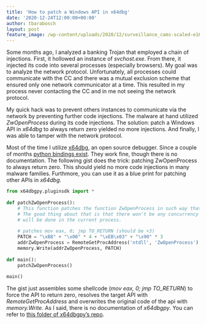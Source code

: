 ```yaml
---
title: 'How to patch a Windows API in x64dbg'
date: '2020-12-24T12:00:00+00:00'
author: tbarabosch
layout: post
feature_image: /wp-content/uploads/2020/12/surveillance_cams-scaled-e1608651625550-1200x785.jpg
---
```


Some months ago, I analyzed a banking Trojan that employed a chain of injections. First, it hollowed an instance of *svchost.exe*. From there, it injected its code into several processes (especially browsers). My goal was to analyze the network protocol. Unfortunately, all processes could communicate with the CC and there was a mutual exclusion scheme that ensured only one network communicator at a time. This resulted in my process never contacting the CC and in me not seeing the network protocol.

<!--more-->

My quick hack was to prevent others instances to communicate via the network by preventing further code injections. The malware at hand utilized *ZwOpenProcess* during its code injections. The solution: patch a Windows API in *x64dbg* to always return zero yielded no more injections. And finally, I was able to tamper with the network protocol.

Most of the time I utilize [x64dbg](http://x64dbg.com/), an open source debugger. Since a couple of months [python bindings exist](https://github.com/x64dbg/x64dbgpy). They work fine, though there is no documentation. The following gist does the trick: patching ZwOpenProcess to always return zero. This should yield no more code injections in many malware families. Furthmore, you can use it as a blue print for patching other APIs in *x64dbg*.

```python
from x64dbgpy.pluginsdk import *       
                         
def patchZwOpenProcess():       
    # This function patches the function ZwOpenProcess in such way that the XXX fails to open and infect more processes       
    # The good thing about that is that there won't be any concurrency issues and you can be sure that the networking       
    # will be done in the current process.       
                
    # patches mov eax, 0; jmp TO_RETURN (should be +3)       
    PATCH = "\xB8" + "\x00" * 4 + "\xEB\x03" + "\x90" * 3       
    addrZwOpenProcess = RemoteGetProcAddress('ntdll', 'ZwOpenProcess')       
    memory.Write(addrZwOpenProcess, PATCH)       
                
def main():       
    patchZwOpenProcess()       
                
main()
```

The gist just assembles some shellcode (*mov eax, 0; jmp TO\_RETURN*) to force the API to return zero, resolves the target API with *RemoteGetProcAddress* and overwrites the original code of the api with *memory.Write*. As I said, there is no documentation of *x64dbgpy*. You can refer to [this folder of x64dbgpy’s repo](https://github.com/x64dbg/x64dbgpy/tree/v25/swig/x64dbgpy/pluginsdk/_scriptapi).
